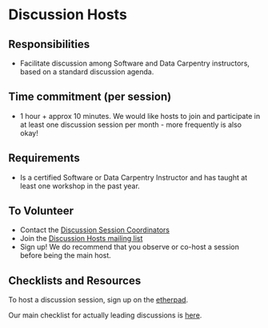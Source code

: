 # Discussion Hosts

## Responsibilities

- Facilitate discussion among Software and Data Carpentry instructors, based 
on a standard discussion agenda.  

## Time commitment (per session)

- 1 hour + approx 10 minutes. We would like hosts to join and participate in at least one discussion session 
per month - more frequently is also okay! 

## Requirements

- Is a certified Software or Data Carpentry Instructor and has taught at least 
one workshop in the past year.  

## To Volunteer

- Contact the [Discussion Session Coordinators](../README.md)
- Join the [Discussion Hosts mailing list][host-mailing-list]
- Sign up!  We do recommend that you observe or co-host a session before 
being the main host.  

## Checklists and Resources

To host a discussion session, sign up on 
the [etherpad](http://pad.software-carpentry.org/instructor-discussion).  

Our main checklist for actually leading discussions is [here](../checklists-discussion-sessions.md). 

[host-mailing-list]: https://groups.google.com/a/carpentries.org/forum/#!forum/discussion-hosts
